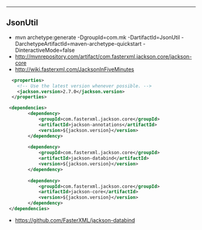 -----------
JsonUtil
-----------
* mvn archetype:generate -DgroupId=com.mk -DartifactId=JsonUtil -DarchetypeArtifactId=maven-archetype-quickstart -DinteractiveMode=false
* http://mvnrepository.com/artifact/com.fasterxml.jackson.core/jackson-core
* http://wiki.fasterxml.com/JacksonInFiveMinutes
```xml
  <properties>
	<!-- Use the latest version whenever possible. -->
	<jackson.version>2.7.0</jackson.version>
  </properties>

 <dependencies>
        <dependency>
    		<groupId>com.fasterxml.jackson.core</groupId>
    		<artifactId>jackson-annotations</artifactId>
    		<version>${jackson.version}</version>
    	</dependency>
    	
    	<dependency>
    	    <groupId>com.fasterxml.jackson.core</groupId>
    	    <artifactId>jackson-databind</artifactId>
    	    <version>${jackson.version}</version>
      	</dependency>
        
    	<dependency>
    		<groupId>com.fasterxml.jackson.core</groupId>
    	    <artifactId>jackson-core</artifactId>
    	    <version>${jackson.version}</version>
    	</dependency>
 </dependencies>
```
* https://github.com/FasterXML/jackson-databind
